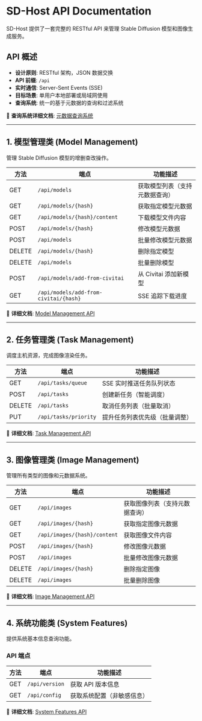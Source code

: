 # SD-Host API Documentation

SD-Host 提供了一套完整的 RESTful API 来管理 Stable Diffusion 模型和图像生成服务。

## API 概述

- **设计原则**: RESTful 架构，JSON 数据交换
- **API 前缀**: `/api`
- **实时通信**: Server-Sent Events (SSE)
- **目标场景**: 单用户本地部署或局域网使用
- **查询系统**: 统一的基于元数据的查询和过滤系统

📖 **查询系统详细文档**: [元数据查询系统](./metadata-query-system.md)

---

## 1. 模型管理类 (Model Management)

管理 Stable Diffusion 模型的增删查改操作。

| 方法 | 端点 | 功能描述 |
|------|------|----------|
| GET | `/api/models` | 获取模型列表（支持元数据查询） |
| GET | `/api/models/{hash}` | 获取指定模型元数据 |
| GET | `/api/models/{hash}/content` | 下载模型文件内容 |
| POST | `/api/models/{hash}` | 修改模型元数据 |
| POST | `/api/models` | 批量修改模型元数据 |
| DELETE | `/api/models/{hash}` | 删除指定模型 |
| DELETE | `/api/models` | 批量删除模型 |
| POST | `/api/models/add-from-civitai` | 从 Civitai 添加新模型 |
| GET | `/api/models/add-from-civitai/{hash}` | SSE 追踪下载进度 |

📖 **详细文档**: [Model Management API](./model-management.md)

---

## 2. 任务管理类 (Task Management)

调度主机资源，完成图像渲染任务。

| 方法 | 端点 | 功能描述 |
|------|------|----------|
| GET | `/api/tasks/queue` | SSE 实时推送任务队列状态 |
| POST | `/api/tasks` | 创建新任务（智能调度） |
| DELETE | `/api/tasks` | 取消任务列表（批量取消） |
| PUT | `/api/tasks/priority` | 提升任务列表优先级（批量调整） |

📖 **详细文档**: [Task Management API](./task-management.md)

---

## 3. 图像管理类 (Image Management)

管理所有类型的图像和元数据系统。

| 方法 | 端点 | 功能描述 |
|------|------|----------|
| GET | `/api/images` | 获取图像列表（支持元数据查询） |
| GET | `/api/images/{hash}` | 获取指定图像元数据 |
| GET | `/api/images/{hash}/content` | 获取图像文件内容 |
| POST | `/api/images/{hash}` | 修改图像元数据 |
| POST | `/api/images` | 批量修改图像元数据 |
| DELETE | `/api/images/{hash}` | 删除指定图像 |
| DELETE | `/api/images` | 批量删除图像 |

📖 **详细文档**: [Image Management API](./image-management.md)

---

## 4. 系统功能类 (System Features)

提供系统基本信息查询功能。

### API 端点

| 方法 | 端点 | 功能描述 |
|------|------|----------|
| GET | `/api/version` | 获取 API 版本信息 |
| GET | `/api/config` | 获取系统配置（非敏感信息） |

📖 **详细文档**: [System Features API](./system-features.md)
